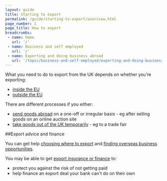 ```yaml
---
layout: guide
title: Starting to export
permalink: /guide/starting-to-export/overview.html
page_number: 1
page_title: How to export
breadcrumbs:
 - name: Home
   url: '/'
 - name: Business and self employed
   url: '/'
 - name: Exporting and doing business abroad
   url: '/topic/business-and-self-employed/exporting-and-doing-business-abroad.html'   
---
```


What you need to do to export from the UK depends on whether you’re exporting:

- [inside the EU](/starting-to-export/inside-the-eu)
- [outside the EU](/starting-to-export/outside-the-eu)

There are different processes if you either:

- [send goods abroad](/send-goods-abroad.html) on a one-off or irregular basis - eg after selling goods on an online auction site
- [take goods out of the UK temporarily](/guide/take-goods-out-uk-temporarily-for-business/overview.html) - eg to a trade fair

##Export advice and finance

You can get help [choosing where to export](/start/choosing-export-market-ukti.html) and [finding overseas business opportunities](/start/find-overseas-business-opportunities.html).

You may be able to get [export insurance or finance](/export-insurance-export-finance.html) to:

- protect you against the risk of not getting paid  
- help finance an export deal your bank can't do on their own   
